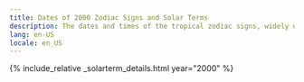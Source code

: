 ```yaml
---
title: Dates of 2000 Zodiac Signs and Solar Terms
description: The dates and times of the tropical zodiac signs, widely used in western astrology, and solar terms of year 2000
lang: en-US
locale: en_US
---
```

{% include_relative _solarterm_details.html year="2000" %}
